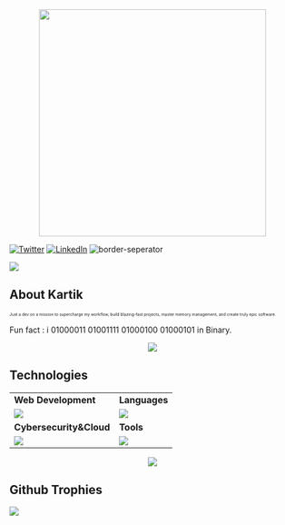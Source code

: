 
<div style="text-align: center;"> 
  <img width="400" src="https://readme-typing-svg.herokuapp.com?font=JetBrains+Mono&weight=600&size=30&duration=3000&color=2AF7B4&width=535&lines=Hi%2C+I'm+Kartik%F0%9F%91%8B;Let's+Connect!"/>
</div>

[![Twitter](https://skillicons.dev/icons?i=twitter)](https://x.com/code_kartik)
[![LinkedIn](https://skillicons.dev/icons?i=linkedin)](https://www.linkedin.com/in/kartikcode/)
![border-seperator](assets/borderseparator.gif) 
  
![](https://komarev.com/ghpvc/?username=KartikLabhshetwar)
## About Kartik
<p style="font-size:7px;">
Just a dev on a mission to supercharge my workflow, build blazing-fast projects, master memory management, and create truly epic software.
</p>
<p>Fun fact : i 01000011 01001111 01000100 01000101  in Binary. </p>
<p align="center"><img src= 'https://capsule-render.vercel.app/api?type=rect&color=gradient&height=2.5'/></p>

## Technologies
 
<table>
<tr>
	<td><strong>Web Development</strong></td>
	<td><strong>Languages</strong></td>
</tr>
<tr>
		<td><img src = "https://skillicons.dev/icons?i=html,css,react,tailwind,nodejs,express,mongodb,postgresql,prisma,firebase" ></td>
		<td><img src = "https://skillicons.dev/icons?i=javascript,java,python,c&theme=dark"></td>
</tr>
<tr>
	<td><strong>Cybersecurity&Cloud</strong></td>
	<td><strong>Tools</strong></td>
</tr>
<tr>
	<td><img src = "https://skillicons.dev/icons?i=linux,docker,kubernetes,azure,vercel&theme=dark"></td>
	<td><img src = "https://skillicons.dev/icons?i=git,vscode,github,githubactions&theme=dark"></td>
</tr>
</table>

<p align="center"><img src= 'https://capsule-render.vercel.app/api?type=rect&color=gradient&height=2.5'/></p>

## Github Trophies
![](https://github-profile-trophy.vercel.app/?username=KartikLabhshetwar&theme=nord&no-frame=false&no-bg=true&margin-w=4)

														
